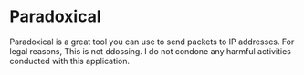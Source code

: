 # Paradoxical
Paradoxical is a great tool you can use to send packets to IP addresses. For legal reasons, This is not ddossing. I do not condone any harmful activities conducted with this application.
